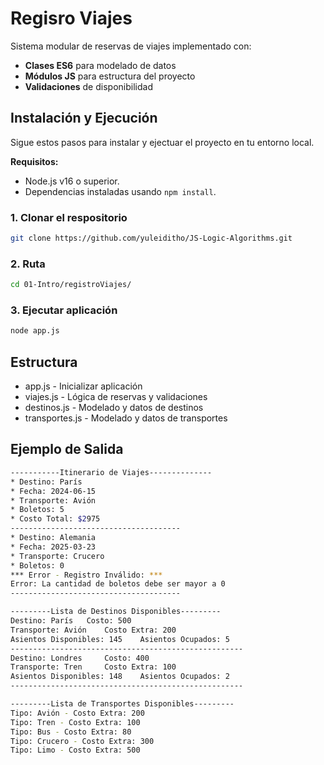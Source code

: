 # Regisro Viajes
Sistema modular de reservas de viajes implementado con:
- **Clases ES6** para modelado de datos
- **Módulos JS** para estructura del proyecto
- **Validaciones** de disponibilidad

## Instalación y Ejecución
Sigue estos pasos para instalar y ejectuar el proyecto en tu entorno local.

**Requisitos:**
  - Node.js v16 o superior.
  - Dependencias instaladas usando `npm install`.

### 1. Clonar el respositorio
```bash
git clone https://github.com/yuleiditho/JS-Logic-Algorithms.git
```
### 2. Ruta 
```bash
cd 01-Intro/registroViajes/
```
### 3. Ejecutar aplicación
```bash
node app.js
```

## Estructura 
- app.js - Inicializar aplicación
- viajes.js - Lógica de reservas y validaciones
- destinos.js - Modelado y datos de destinos
- transportes.js - Modelado y datos de transportes

## Ejemplo de Salida

```bash
-----------Itinerario de Viajes--------------
* Destino: París
* Fecha: 2024-06-15
* Transporte: Avión
* Boletos: 5
* Costo Total: $2975
--------------------------------------
* Destino: Alemania
* Fecha: 2025-03-23
* Transporte: Crucero
* Boletos: 0
*** Error - Registro Inválido: ***
Error: La cantidad de boletos debe ser mayor a 0
--------------------------------------
```

```bash
---------Lista de Destinos Disponibles---------
Destino: París 	 Costo: 500
Transporte: Avión 	 Costo Extra: 200
Asientos Disponibles: 145 	 Asientos Ocupados: 5
----------------------------------------------------
Destino: Londres 	 Costo: 400
Transporte: Tren 	 Costo Extra: 100
Asientos Disponibles: 148 	 Asientos Ocupados: 2
----------------------------------------------------
```

```bash
---------Lista de Transportes Disponibles---------
Tipo: Avión - Costo Extra: 200
Tipo: Tren - Costo Extra: 100
Tipo: Bus - Costo Extra: 80
Tipo: Crucero - Costo Extra: 300
Tipo: Limo - Costo Extra: 500
```